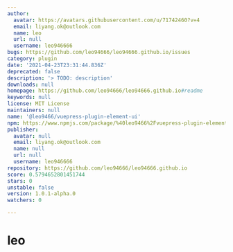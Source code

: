 ```yaml
---
author:
  avatar: https://avatars.githubusercontent.com/u/71742460?v=4
  email: liyang.ok@outlook.com
  name: leo
  url: null
  username: leo946666
bugs: https://github.com/leo94666/leo94666.github.io/issues
category: plugin
date: '2021-04-23T23:31:44.836Z'
deprecated: false
description: '> TODO: description'
downloads: null
homepage: https://github.com/leo94666/leo94666.github.io#readme
keywords: null
license: MIT License
maintainers: null
name: '@leo9466/vuepress-plugin-element-ui'
npm: https://www.npmjs.com/package/%40leo9466%2Fvuepress-plugin-element-ui
publisher:
  avatar: null
  email: liyang.ok@outlook.com
  name: null
  url: null
  username: leo946666
repository: https://github.com/leo94666/leo94666.github.io
score: 0.5794652801451744
stars: 0
unstable: false
version: 1.0.1-alpha.0
watchers: 0

---
```


# leo
